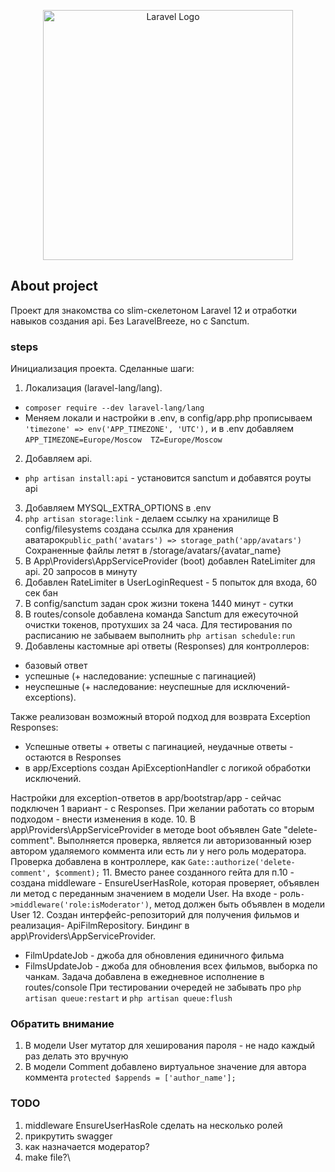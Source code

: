 <p align="center"><a href="https://laravel.com" target="_blank"><img src="https://raw.githubusercontent.com/laravel/art/master/logo-lockup/5%20SVG/2%20CMYK/1%20Full%20Color/laravel-logolockup-cmyk-red.svg" width="400" alt="Laravel Logo"></a></p>

## About project
Проект для знакомства со slim-скелетоном Laravel 12 и отработки навыков создания api.
Без LaravelBreeze, но с Sanctum.

### steps
Инициализация проекта. Сделанные шаги:
1. Локализация (laravel-lang/lang).
- ``composer require --dev laravel-lang/lang``
- Меняем локали и настройки в .env, в config/app.php прописываем ``'timezone' => env('APP_TIMEZONE', 'UTC'),`` и
в .env добавляем ``APP_TIMEZONE=Europe/Moscow  TZ=Europe/Moscow``
2. Добавляем api.
- ``php artisan install:api`` - установится sanctum и добавятся роуты api
3. Добавляем MYSQL_EXTRA_OPTIONS в .env
4. ``php artisan storage:link`` - делаем ссылку на хранилище
В config/filesystems создана ссылка для хранения аватарок``public_path('avatars') => storage_path('app/avatars')`` 
Сохраненные файлы летят в /storage/avatars/{avatar_name}
5. В App\Providers\AppServiceProvider (boot) добавлен RateLimiter для api. 20 запросов в минуту
6. Добавлен RateLimiter в UserLoginRequest - 5 попыток для входа, 60 сек бан
7. В config/sanctum задан срок жизни токена 1440 минут - сутки
8. В routes/console добавлена команда Sanctum для ежесуточной очистки токенов, протухших за 24 часа.
Для тестирования по расписанию не забываем выполнить ``php artisan schedule:run``
9. Добавлены кастомные api ответы (Responses) для контроллеров: 
- базовый ответ
- успешные (+ наследование: успешные с пагинацией)
- неуспешные (+ наследование: неуспешные для исключений-exceptions).

Также реализован возможный второй подход для возврата Exception Responses:
- Успешные ответы + ответы с пагинацией, неудачные ответы - остаются в Responses
- в app/Exceptions создан ApiExceptionHandler с логикой обработки исключений.

Настройки для exception-ответов в app/bootstrap/app - сейчас подключен 1 вариант - с Responses.
При желании работать со вторым подходом - внести изменения в коде.
10. В app\Providers\AppServiceProvider в методе boot объявлен Gate "delete-comment".
Выполняется проверка, является ли авторизованный юзер автором удаляемого коммента или есть ли у него роль модератора.
Проверка добавлена в контроллере, как ``Gate::authorize('delete-comment', $comment);``
11. Вместо ранее созданного гейта для п.10 - создана middleware - EnsureUserHasRole, которая проверяет, объявлен ли метод
с переданным значением в модели User. На входе - роль``->middleware('role:isModerator')``,
метод должен быть объявлен в модели User
12. Создан интерфейс-репозиторий для получения фильмов и реализация- ApiFilmRepository.
Биндинг в app\Providers\AppServiceProvider.
- FilmUpdateJob - джоба для обновления единичного фильма
- FilmsUpdateJob - джоба для обновления всех фильмов, выборка по чанкам. Задача добавлена в ежедневное исполнение в routes/console
При тестировании очередей не забывать про ``php artisan queue:restart`` и ``php artisan queue:flush``

### Обратить внимание
1. В модели User мутатор для хеширования пароля - не надо каждый раз делать это вручную
2. В модели Comment добавлено виртуальное значение для автора коммента ``protected $appends = ['author_name'];``

### TODO
1. middleware EnsureUserHasRole сделать на несколько ролей
2. прикрутить swagger
3. как назначается модератор?
4. make file?\
